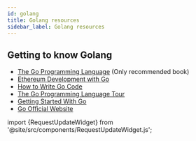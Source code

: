 ```yaml
---
id: golang
title: Golang resources
sidebar_label: Golang resources
---
```


## Getting to know Golang

* [The Go Programming Language](https://www.amazon.com/Programming-Language-Addison-Wesley-Professional-Computing/dp/0134190440)  \(Only recommended book\)
* [Ethereum Development with Go](https://goethereumbook.org)
* [How to Write Go Code](http://golang.org/doc/code.html)
* [The Go Programming Language Tour](http://tour.golang.org/)
* [Getting Started With Go](http://www.youtube.com/watch?v=2KmHtgtEZ1s)
* [Go Official Website](https://golang.org/)


import {RequestUpdateWidget} from '@site/src/components/RequestUpdateWidget.js';

<RequestUpdateWidget docTitleToUse="Golang resources"/>